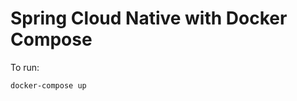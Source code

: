 Spring Cloud Native with Docker Compose
========================================

To run:

 `docker-compose up`
